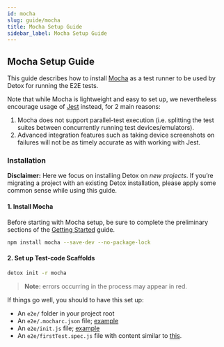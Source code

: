 ```yaml
---
id: mocha
slug: guide/mocha
title: Mocha Setup Guide
sidebar_label: Mocha Setup Guide
---
```


## Mocha Setup Guide

This guide describes how to install [Mocha](https://mochajs.org) as a test runner to be used by Detox for running the E2E tests.

Note that while Mocha is lightweight and easy to set up, we nevertheless encourage usage of [Jest](Guide.Jest.md) instead, for 2 main reasons:

1. Mocha does not support parallel-test execution (i.e. splitting the test suites between concurrently running test devices/emulators).
1. Advanced integration features such as taking device screenshots on failures will not be as timely accurate as with working with Jest.

### Installation

**Disclaimer:** Here we focus on installing Detox on _new projects_. If you’re migrating a project with an existing Detox installation, please apply some common sense while using this guide.

#### 1. Install Mocha

Before starting with Mocha setup, be sure to complete the preliminary sections of the [Getting Started](Introduction.GettingStarted.md) guide.

```bash npm2yarn
npm install mocha --save-dev --no-package-lock
```

#### 2. Set up Test-code Scaffolds

```sh
detox init -r mocha
```

> **Note:** errors occurring in the process may appear in red.

If things go well, you should to have this set up:

- An `e2e/` folder in your project root
- An `e2e/.mocharc.json` file; [example](https://github.com/wix/Detox/tree/master/examples/demo-react-native/e2e/.mocharc.json)
- An `e2e/init.js` file; [example](https://github.com/wix/Detox/tree/master/examples/demo-react-native/e2e/init.js)
- An `e2e/firstTest.spec.js` file with content similar to [this](https://github.com/wix/Detox/tree/master/examples/demo-react-native/e2e/example.spec.js).
